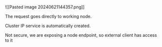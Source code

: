 ![[Pasted image 20240621144357.png]]

The request goes directly to working node.

Cluster IP service is automatically created.

Not secure, we are exposing a node endpoint, so external client has access to it